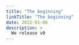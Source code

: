 ```yaml
---
title: "The beginning"
linkTitle: "The beginning"
date: 2022-01-06
description: >
  We release v0
---
```

